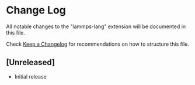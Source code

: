 # Change Log

All notable changes to the "lammps-lang" extension will be documented in this file.

Check [Keep a Changelog](http://keepachangelog.com/) for recommendations on how to structure this file.

## [Unreleased]

- Initial release